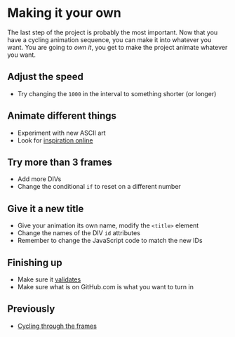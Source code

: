 # Making it your own

The last step of the project is probably the most important. Now that you have a cycling animation sequence, you can make it into whatever you want. You are going to *own it*, you get to make the project animate whatever you want.

## Adjust the speed

* Try changing the `1000` in the interval to something shorter (or longer)

## Animate different things

* Experiment with new ASCII art
* Look for [inspiration online](http://www.chris.com/ascii/)

## Try more than 3 frames

* Add more DIVs
* Change the conditional `if` to reset on a different number

## Give it a new title

* Give your animation its own name, modify the `<title>` element
* Change the names of the DIV `id` attributes
* Remember to change the JavaScript code to match the new IDs

## Finishing up

* Make sure it [validates](https://validator.w3.org/#validate_by_input)
* Make sure what is on GitHub.com is what you want to turn in

## Previously

* [Cycling through the frames](cycling)
